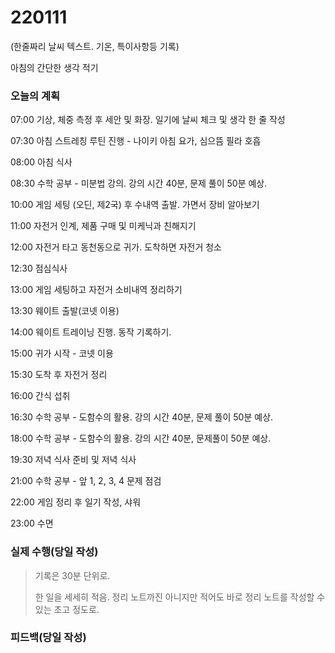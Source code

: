 # 220111

(한줄짜리 날씨 텍스트. 기온, 특이사항등 기록)

아침의 간단한 생각 적기

### 오늘의 계획

07:00 기상, 체중 측정 후 세안 및 화장. 일기에 날씨 체크 및 생각 한 줄 작성

07:30 아침 스트레칭 루틴 진행 - 나이키 아침 요가, 심으뜸 필라 호흡

08:00 아침 식사

08:30 수학 공부 - 미분법 강의. 강의 시간 40분, 문제 풀이 50분 예상.

10:00 게임 세팅 (오딘, 제2국) 후 수내역 출발. 가면서 장비 알아보기

11:00 자전거 인계, 제품 구매 및 미케닉과 친해지기

12:00 자전거 타고 동천동으로 귀가. 도착하면 자전거 청소

12:30 점심식사

13:00 게임 세팅하고 자전거 소비내역 정리하기

13:30 웨이트 출발(코넷 이용)

14:00 웨이트 트레이닝 진행. 동작 기록하기.

15:00 귀가 시작 - 코넷 이용

15:30 도착 후 자전거 정리

16:00 간식 섭취

16:30 수학 공부 - 도함수의 활용. 강의 시간 40분, 문제 풀이 50분 예상.

18:00 수학 공부 - 도함수의 활용. 강의 시간 40분, 문제풀이 50분 예상.

19:30 저녁 식사 준비 및 저녁 식사

21:00 수학 공부 - 앞 1, 2, 3, 4 문제 점검

22:00 게임 정리 후 일기 작성, 샤워

23:00 수면

### 실제 수행(당일 작성)

> 기록은 30분 단위로.
>
> 한 일을 세세히 적음. 정리 노트까진 아니지만 적어도 바로 정리 노트를 작성할 수 있는 초고 정도로.

### 피드백(당일 작성)